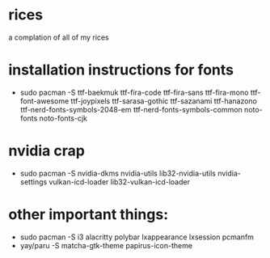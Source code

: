 # rices
a complation of all of my rices 

# installation instructions for fonts 
- sudo pacman -S ttf-baekmuk ttf-fira-code ttf-fira-sans ttf-fira-mono ttf-font-awesome ttf-joypixels ttf-sarasa-gothic ttf-sazanami ttf-hanazono ttf-nerd-fonts-symbols-2048-em ttf-nerd-fonts-symbols-common noto-fonts noto-fonts-cjk 

# nvidia crap 
- sudo pacman -S nvidia-dkms nvidia-utils lib32-nvidia-utils nvidia-settings vulkan-icd-loader lib32-vulkan-icd-loader

# other important things: 
- sudo pacman -S i3 alacritty polybar lxappearance lxsession pcmanfm
- yay/paru -S matcha-gtk-theme papirus-icon-theme
